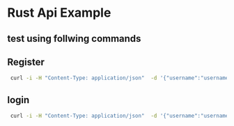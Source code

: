 # Rust Api Example

## test using follwing commands

## Register
```bash
 curl -i -H "Content-Type: application/json"  -d '{"username":"username","password":"password"}' http://0.0.0.0:6969/api/v1/register
```

## login
```bash
 curl -i -H "Content-Type: application/json"  -d '{"username":"username","password":"password"}' http://0.0.0.0:6969/api/v1/login
```